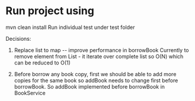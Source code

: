 # Run project using
mvn clean install
Run individual test under test folder


Decisions:
1. Replace list to map -- improve performance in borrowBook
   Currently to remove element from List - it iterate over complete list so O(N) which can be reduced to O(1)

2. Before borrow any book copy, first we should be able to add more copies for the same book so addBook needs to change first before borrowBook.
   So addBook implemented before borrowBook in BookService
